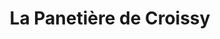 ---
title: "La Panetière de Croissy"
url: /croissy-sur-seine/la-panetiere-de-croissy/
shop: Bäckerei
---